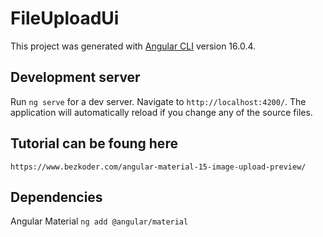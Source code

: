 # FileUploadUi

This project was generated with [Angular CLI](https://github.com/angular/angular-cli) version 16.0.4.

## Development server

Run `ng serve` for a dev server. Navigate to `http://localhost:4200/`. The application will automatically reload if you change any of the source files.

## Tutorial can be foung here
`https://www.bezkoder.com/angular-material-15-image-upload-preview/`

## Dependencies
Angular Material
`ng add @angular/material`
